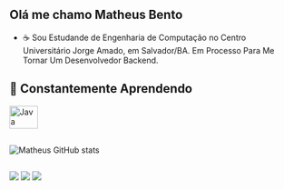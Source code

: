 ## Olá me chamo Matheus Bento

- ☕ Sou Estudande de Engenharia de Computação no Centro Universitário Jorge Amado, em Salvador/BA. Em Processo Para Me Tornar Um Desenvolvedor Backend.



## 🚧 Constantemente Aprendendo

<div style="display: inline_block">
  <img align="center" alt="Java" height="40" width="50" src="https://cdn.jsdelivr.net/gh/devicons/devicon/icons/java/java-original.svg" />

##
  

![Matheus GitHub stats](https://github-readme-stats.vercel.app/api?username=MatheusBentoP&show_icons=true&theme=algolia)


##

<div> 
  <a href="https://www.instagram.com/matheus_bento26/" target="_blank"><img src="https://img.shields.io/badge/-Instagram-%23E4405F?style=for-the-badge&logo=instagram&logoColor=white" target="_blank"></a>
  <a href = "mailto: matheusbentopds@gmail.com"><img src="https://img.shields.io/badge/-Gmail-%23333?style=for-the-badge&logo=gmail&logoColor=white" target="_blank"></a>
  <a href="https://www.linkedin.com/in/matheus-bento-448732288/" target="_blank"><img src="https://img.shields.io/badge/-LinkedIn-%230077B5?style=for-the-badge&logo=linkedin&logoColor=white" target="_blank"></a> 
  
</div>
<br><br>





  
